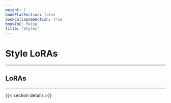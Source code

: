 ```yaml
---
weight: 1
bookFlatSection: false
bookCollapseSection: true
bookToC: false
title: "Styles"
---
```


<!--markdownlint-disable MD025 -->

# Style LoRAs

---

## LoRAs

---

{{< section details >}}
